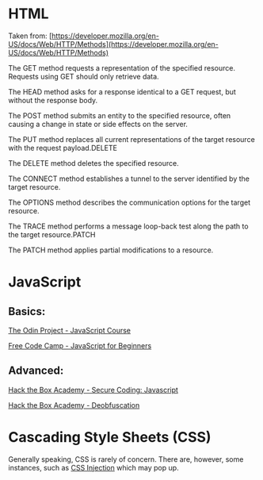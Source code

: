 # HTML

Taken from: [https://developer.mozilla.org/en-US/docs/Web/HTTP/Methods](https://developer.mozilla.org/en-US/docs/Web/HTTP/Methods)

The GET method requests a representation of the specified resource. Requests using GET should only retrieve data.

The HEAD method asks for a response identical to a GET request, but without the response body.

The POST method submits an entity to the specified resource, often causing a change in state or side effects on the server.

The PUT method replaces all current representations of the target resource with the request payload.DELETE

The DELETE method deletes the specified resource.

The CONNECT method establishes a tunnel to the server identified by the target resource.

The OPTIONS method describes the communication options for the target resource.

The TRACE method performs a message loop-back test along the path to the target resource.PATCH

The PATCH method applies partial modifications to a resource.

# JavaScript

## Basics:

[The Odin Project - JavaScript Course]([https://www.theodinproject.com/](https://www.theodinproject.com/paths/full-stack-javascript/courses/javascript))

[Free Code Camp - JavaScript for Beginners](https://www.freecodecamp.org/news/full-javascript-course-for-beginners/)

## Advanced:

[Hack the Box Academy - Secure Coding: Javascript](https://academy.hackthebox.com/course/preview/secure-coding-101-javascript)

[Hack the Box Academy - Deobfuscation](https://academy.hackthebox.com/course/preview/javascript-deobfuscation)

# Cascading Style Sheets (CSS)

Generally speaking, CSS is rarely of concern. There are, however, some instances, such as [CSS Injection](https://book.hacktricks.xyz/pentesting-web/xs-search/css-injection) which may pop up.
